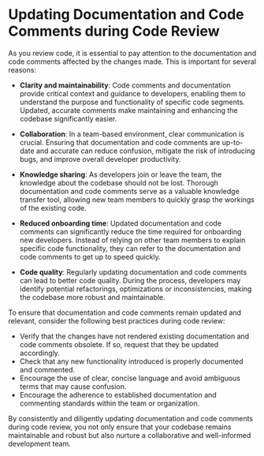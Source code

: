# Updating Documentation and Code Comments during Code Review

As you review code, it is essential to pay attention to the documentation and code comments affected by the changes made. This is important for several reasons:

- **Clarity and maintainability**: Code comments and documentation provide critical context and guidance to developers, enabling them to understand the purpose and functionality of specific code segments. Updated, accurate comments make maintaining and enhancing the codebase significantly easier.

- **Collaboration**: In a team-based environment, clear communication is crucial. Ensuring that documentation and code comments are up-to-date and accurate can reduce confusion, mitigate the risk of introducing bugs, and improve overall developer productivity.

- **Knowledge sharing**: As developers join or leave the team, the knowledge about the codebase should not be lost. Thorough documentation and code comments serve as a valuable knowledge transfer tool, allowing new team members to quickly grasp the workings of the existing code.

- **Reduced onboarding time**: Updated documentation and code comments can significantly reduce the time required for onboarding new developers. Instead of relying on other team members to explain specific code functionality, they can refer to the documentation and code comments to get up to speed quickly.

- **Code quality**: Regularly updating documentation and code comments can lead to better code quality. During the process, developers may identify potential refactorings, optimizations or inconsistencies, making the codebase more robust and maintainable.

To ensure that documentation and code comments remain updated and relevant, consider the following best practices during code review:

- Verify that the changes have not rendered existing documentation and code comments obsolete. If so, request that they be updated accordingly.
- Check that any new functionality introduced is properly documented and commented.
- Encourage the use of clear, concise language and avoid ambiguous terms that may cause confusion.
- Encourage the adherence to established documentation and commenting standards within the team or organization.

By consistently and diligently updating documentation and code comments during code review, you not only ensure that your codebase remains maintainable and robust but also nurture a collaborative and well-informed development team.